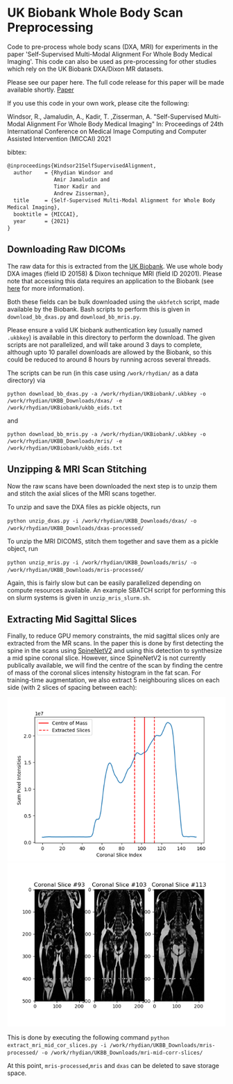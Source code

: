 # UK Biobank Whole Body Scan Preprocessing

Code to pre-process whole body scans (DXA, MRI) for experiments in the paper 'Self-Supervised Multi-Modal Alignment For Whole Body Medical Imaging'. This code can also be used as pre-processing for other studies which rely on the UK Biobank DXA/Dixon MR datasets. 

Please see our paper here. The full code release for this paper will be made available shortly.
[Paper](https://arxiv.org/abs/2107.06652)

If you use this code in your own work, please cite the following:

Windsor, R., Jamaludin, A., Kadir, T. ,Zisserman, A. "Self-Supervised Multi-Modal Alignment For Whole Body Medical Imaging" 
In: Proceedings of 24th International Conference on Medical Image Computing and Computer Assisted Intervention (MICCAI) 2021

bibtex:
```
@inproceedings{Windsor21SelfSupervisedAlignment,
  author    = {Rhydian Windsor and
               Amir Jamaludin and
               Timor Kadir and
               Andrew Zisserman},
  title     = {Self-Supervised Multi-Modal Alignment for Whole Body Medical Imaging},
  booktitle = {MICCAI},
  year      = {2021}
}
```


## Downloading Raw DICOMs
The raw data for this is extracted from the [UK Biobank](https://www.ukbiobank.ac.uk/). We use whole body DXA images (field ID 20158) & Dixon technique MRI (field ID 20201). Please note that accessing this data requires an application to the Biobank (see [here](https://www.ukbiobank.ac.uk/enable-your-research/register) for more information).

Both these fields can be bulk downloaded using the `ukbfetch` script, made available by the Biobank.
Bash scripts to perform this is given in `download_bb_dxas.py` and `download_bb_mris.py`. 

Please ensure a valid UK biobank authentication key (usually named `.ukbkey`) is available in this directory to perform the download. The given scripts are not parallelized, and will take around 3 days to complete, although upto 10 parallel downloads are allowed by the Biobank, so this could be reduced to around 8 hours by running across several threads.

The scripts can be run (in this case using `/work/rhydian/` as a data directory) via 

```
python download_bb_dxas.py -a /work/rhydian/UKBiobank/.ukbkey -o /work/rhydian/UKBB_Downloads/dxas/ -e /work/rhydian/UKBiobank/ukbb_eids.txt
```

and 

```
python download_bb_mris.py -a /work/rhydian/UKBiobank/.ukbkey -o /work/rhydian/UKBB_Downloads/mris/ -e /work/rhydian/UKBiobank/ukbb_eids.txt
```



## Unzipping & MRI Scan Stitching

Now the raw scans have been downloaded the next step is to unzip them and stitch the axial slices of the MRI scans together.

To unzip and save the DXA files as pickle objects, run

`python unzip_dxas.py -i /work/rhydian/UKBB_Downloads/dxas/ -o /work/rhydian/UKBB_Downloads/dxas-processed/`

To unzip the MRI DICOMS, stitch them together and save them as a pickle object, run

`python unzip_mris.py -i /work/rhydian/UKBB_Downloads/mris/ -o /work/rhydian/UKBB_Downloads/mris-processed/`

Again, this is fairly slow but can be easily parallelized depending on compute resources available. An 
example SBATCH script for performing this on slurm systems is given in `unzip_mris_slurm.sh`.

## Extracting Mid Sagittal Slices

Finally, to reduce GPU memory constraints, the mid sagittal slices only are extracted from the MR scans.
In the paper this is done by first detecting the spine in the scans using 
[SpineNetV2](http://zeus.robots.ox.ac.uk/spinenet2/) and using this detection to synthesize 
a mid spine coronal slice.
However, since SpineNetV2 is not currently publically available, we will find the centre of
the scan by finding the centre of mass of the coronal slices intensity histogram in the fat 
scan. For training-time augmentation, we also extract 5 neighbouring slices on each side (with 2 slices of spacing between each):

![The coronal slice intensity histogram](images/coronal_intensity_hist.png)
![The extracted slices](images/slices.png)

This is done by executing the following command
`python extract_mri_mid_cor_slices.py -i /work/rhydian/UKBB_Downloads/mris-processed/ -o /work/rhydian/UKBB_Downloads/mri-mid-corr-slices/`

At this point, `mris-processed`,`mris` and `dxas` can be deleted to save storage space.
